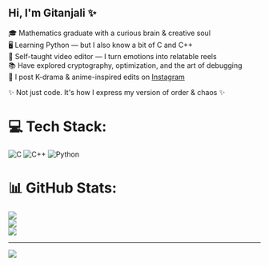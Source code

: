 ## Hi, I'm Gitanjali ✨

🎓 Mathematics graduate with a curious brain & creative soul  
🖥️ Learning Python — but I also know a bit of C and C++  
🎨 Self-taught video editor — I turn emotions into relatable reels  
📚 Have explored cryptography, optimization, and the art of debugging  
📸 I post K-drama & anime-inspired edits on [Instagram](https://www.instagram.com/i_editth/)

✨ Not just code. It's how I express my version of order & chaos ✨


# 💻 Tech Stack:
![C](https://img.shields.io/badge/c-%2300599C.svg?style=for-the-badge&logo=c&logoColor=white) ![C++](https://img.shields.io/badge/c++-%2300599C.svg?style=for-the-badge&logo=c%2B%2B&logoColor=white) ![Python](https://img.shields.io/badge/python-3670A0?style=for-the-badge&logo=python&logoColor=ffdd54)
# 📊 GitHub Stats:
![](https://github-readme-stats.vercel.app/api?username=webxGitanjali&theme=merko&hide_border=false&include_all_commits=false&count_private=false)<br/>
![](https://nirzak-streak-stats.vercel.app/?user=webxGitanjali&theme=merko&hide_border=false)<br/>
![](https://github-readme-stats.vercel.app/api/top-langs/?username=webxGitanjali&theme=merko&hide_border=false&include_all_commits=false&count_private=false&layout=compact)

---
[![](https://visitcount.itsvg.in/api?id=webxGitanjali&icon=0&color=0)](https://visitcount.itsvg.in)

<!-- Proudly created with GPRM ( https://gprm.itsvg.in ) -->
